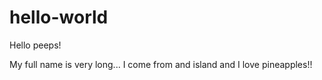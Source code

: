 # hello-world

Hello peeps!

My full name is very long...
I come from and island and I love pineapples!!
